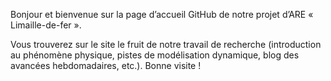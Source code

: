 Bonjour et bienvenue sur la page d’accueil GitHub de notre projet d’ARE « Limaille-de-fer ». 
  
Vous trouverez sur le site le fruit de notre travail de recherche (introduction au phénomène physique, pistes 
de modélisation dynamique, blog des avancées hebdomadaires, etc.). Bonne visite !

